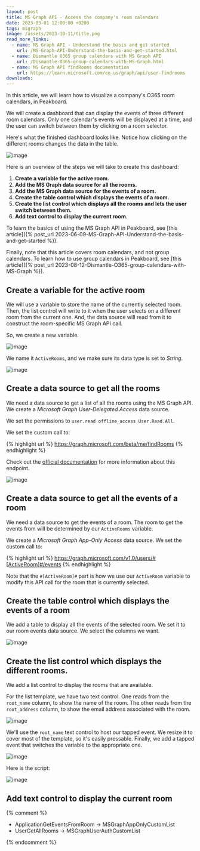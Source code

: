 ```yaml
---
layout: post
title: MS Graph API - Access the company's room calendars
date: 2023-03-01 12:00:00 +0200
tags: msgraph
image: /assets/2023-10-11/title.png
read_more_links:
  - name: MS Graph API - Understand the basis and get started
    url: /MS-Graph-API-Understand-the-basis-and-get-started.html
  - name: Dismantle O365 group calendars with MS Graph API
    url: /Dismantle-O365-group-calendars-with-MS-Graph.html
  - name: MS Graph API findRooms documentation
    url: https://learn.microsoft.com/en-us/graph/api/user-findrooms
downloads:
---
```

In this article, we will learn how to visualize a company's O365 room calendars, in Peakboard.

We will create a dashboard that can display the events of three different room calendars. Only one calendar's events will be displayed at a time, and the user can switch between them by clicking on a room selector.

Here's what the finished dashboard looks like. Notice how clicking on the different rooms changes the data in the table.

![image](/assets/2023-10-11/010.gif)

Here is an overview of the steps we will take to create this dashboard:

1. **Create a variable for the active room.**
1. **Add the MS Graph data source for all the rooms.**
1. **Add the MS Graph data source for the events of a room.**
1. **Create the table control which displays the events of a room.**
1. **Create the list control which displays all the rooms and lets the user switch between them.**
1. **Add text control to display the current room.**

To learn the basics of using the MS Graph API in Peakboard, see [this article]({% post_url 2023-06-09-MS-Graph-API-Understand-the-basis-and-get-started %}).

Finally, note that this article covers room calendars, and not group calendars. To learn how to use group calendars in Peakboard, see [this article]({% post_url 2023-08-12-Dismantle-O365-group-calendars-with-MS-Graph %}).


## Create a variable for the active room

We will use a variable to store the name of the currently selected room. Then, the list control will write to it when the user selects on a different room from the current one. And, the data source will read from it to construct the room-specific MS Graph API call.

So, we create a new variable.

![image](/assets/2023-10-11/020.png)


We name it `ActiveRooms`, and we make sure its data type is set to *String*.

![image](/assets/2023-10-11/030.png)


## Create a data source to get all the rooms

We need a data source to get a list of all the rooms using the MS Graph API. We create a *Microsoft Graph User-Delegated Access* data source.

We set the permissions to `user.read offline_access User.Read.All`.

We set the custom call to:

{% highlight url %}
https://graph.microsoft.com/beta/me/findRooms
{% endhighlight %}

Check out the [official documentation](https://learn.microsoft.com/en-us/graph/api/user-findrooms) for more information about this endpoint.


![image](/assets/2023-10-11/040.png)


## Create a data source to get all the events of a room

We need a data source to get the events of a room. The room to get the events from will be determined by our `ActiveRooms` variable.

We create a *Microsoft Graph App-Only Access* data source. We set the custom call to:

{% highlight url %}
https://graph.microsoft.com/v1.0/users/#[ActiveRoom]#/events
{% endhighlight %}

Note that the `#[ActiveRoom]#` part is how we use our `ActiveRoom` variable to modify this API call for the room that is currently selected.


## Create the table control which displays the events of a room

We add a table to display all the events of the selected room. We set it to our room events data source. We select the columns we want.

![image](/assets/2023-10-11/050.png)


## Create the list control which displays the different rooms.

We add a list control to display the rooms that are available.

For the list template, we have two text control. One reads from the `root_name` column, to show the name of the room. The other reads from the `root_address` column, to show the email address associated with the room.

![image](/assets/2023-10-11/060.png)

We'll use the `root_name` text control to host our tapped event. We resize it to cover most of the template, so it's easily pressable. Finally, we add a tapped event that switches the variable to the appropriate one.

![image](/assets/2023-10-11/070.png)

Here is the script:

![image](/assets/2023-10-11/080.png)


## Add text control to display the current room



{% comment %}

* ApplicationGetEventsFromRoom -> MSGraphAppOnlyCustomList
* UserGetAllRooms              -> MSGraphUserAuthCustomList

{% endcomment %}